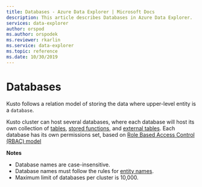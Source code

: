 ```yaml
---
title: Databases - Azure Data Explorer | Microsoft Docs
description: This article describes Databases in Azure Data Explorer.
services: data-explorer
author: orspod
ms.author: orspodek
ms.reviewer: rkarlin
ms.service: data-explorer
ms.topic: reference
ms.date: 10/30/2019
---
```

# Databases

Kusto follows a relation model of storing the data where upper-level entity is a `database`. 

Kusto cluster can host several databases, where each database will host its own  collection of [tables](tables.md), [stored functions](stored-functions.md), and [external tables](externaltables.md).
Each database has its own permissions set, based on [Role Based Access Control (RBAC) model](../../management/access-control/index.md)

**Notes**  

* Database names are case-insensitive.
* Database names must follow the rules for [entity names](./entity-names.md).
* Maximum limit of databases per cluster is 10,000.